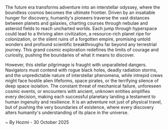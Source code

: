 
The future era transforms adventure into an interstellar odyssey, where the boundless cosmos becomes the ultimate frontier. Driven by an insatiable hunger for discovery, humanity's pioneers traverse the vast distances between planets and galaxies, charting courses through nebulae and asteroid fields to reach uncharted worlds. Each jump through hyperspace could lead to a thriving alien civilization, a resource-rich planet ripe for colonization, or the silent ruins of a forgotten empire, promising untold wonders and profound scientific breakthroughs far beyond any terrestrial journey. This grand cosmic exploration redefines the limits of courage and curiosity, pushing the boundaries of what it means to discover.

However, this stellar pilgrimage is fraught with unparalleled dangers. Navigators must contend with rogue black holes, deadly radiation storms, and the unpredictable nature of interstellar phenomena, while intrepid crews might face hostile alien lifeforms, space pirates, or the terrifying silence of deep space isolation. The constant threat of mechanical failure, unforeseen cosmic events, or encounters with ancient, unknown entities amplifies every decision, making each successful planetary landing a testament to human ingenuity and resilience. It is an adventure not just of physical travel, but of pushing the very boundaries of existence, where every discovery alters humanity's understanding of its place in the universe.

~ By Hozmi - 30 October 2025

